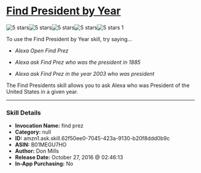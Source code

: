 # [Find President by Year](http://alexa.amazon.com/#skills/amzn1.ask.skill.62f50ee0-7045-423a-9130-b20f8ddd0b9c)
![5 stars](../../images/ic_star_black_18dp_1x.png)![5 stars](../../images/ic_star_black_18dp_1x.png)![5 stars](../../images/ic_star_black_18dp_1x.png)![5 stars](../../images/ic_star_black_18dp_1x.png)![5 stars](../../images/ic_star_black_18dp_1x.png) 1

To use the Find President by Year skill, try saying...

* *Alexa Open Find Prez*

* *Alexa ask Find Prez who was the president in 1885*

* *Alexa ask Find Prez in the year 2003 who was president*

The Find Presidents skill allows you to ask Alexa who was President of the United States in a given year.

***

### Skill Details

* **Invocation Name:** find prez
* **Category:** null
* **ID:** amzn1.ask.skill.62f50ee0-7045-423a-9130-b20f8ddd0b9c
* **ASIN:** B01MEGU7HO
* **Author:** Don Mills
* **Release Date:** October 27, 2016 @ 02:46:13
* **In-App Purchasing:** No
